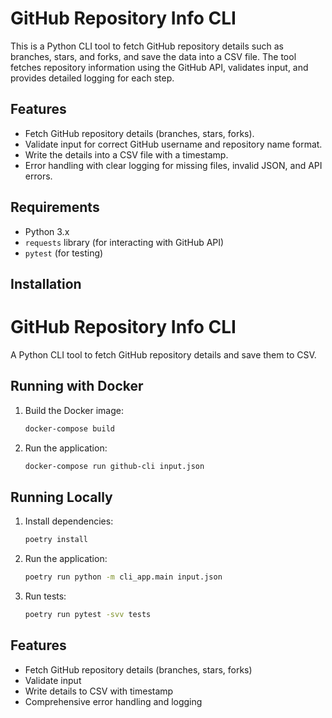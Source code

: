 
# GitHub Repository Info CLI

This is a Python CLI tool to fetch GitHub repository details such as branches, stars, and forks, and save the data into a CSV file. The tool fetches repository information using the GitHub API, validates input, and provides detailed logging for each step.

## Features

- Fetch GitHub repository details (branches, stars, forks).
- Validate input for correct GitHub username and repository name format.
- Write the details into a CSV file with a timestamp.
- Error handling with clear logging for missing files, invalid JSON, and API errors.

## Requirements

- Python 3.x
- `requests` library (for interacting with GitHub API)
- `pytest` (for testing)

## Installation








# GitHub Repository Info CLI

A Python CLI tool to fetch GitHub repository details and save them to CSV.

## Running with Docker

1. Build the Docker image:
   ```bash
   docker-compose build
   ```

2. Run the application:
   ```bash
   docker-compose run github-cli input.json
   ```

## Running Locally

1. Install dependencies:
   ```bash
   poetry install
   ```

2. Run the application:
   ```bash
   poetry run python -m cli_app.main input.json
   ```

3. Run tests:
   ```bash
   poetry run pytest -svv tests
   ```

## Features

- Fetch GitHub repository details (branches, stars, forks)
- Validate input
- Write details to CSV with timestamp
- Comprehensive error handling and logging
```